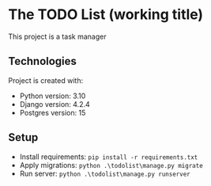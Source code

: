 # The TODO List (working title)
This project is a task manager

## Technologies
Project is created with:
* Python version: 3.10
* Django version: 4.2.4
* Postgres version: 15

## Setup
* Install requirements: `pip install -r requirements.txt`
* Apply migrations: `python .\todolist\manage.py migrate`
* Run server: `python .\todolist\manage.py runserver`
